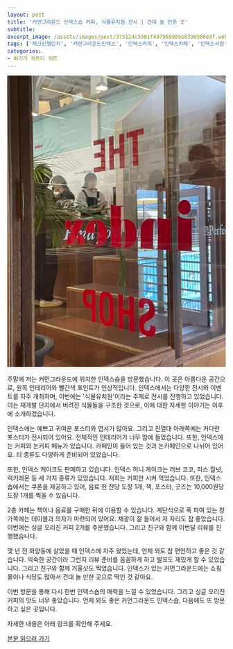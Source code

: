 ```yaml
---
layout: post
title: '커먼그라운드 인덱스숍 커피, 식물유치원 전시 | 건대 놀 만한 곳'
subtitle: 
excerpt_image: /assets/images/post/375124c5301f4979b9985e839d580e3f.webp
tags: ['체크인챌린지', '커먼그라운드인덱스', '인덱스커피', '인덱스카페', '인덱스서점', '인덱스숍', '식물유치원', '건대놀만한곳', '서이추', '서이추환영']
categories: 
- 여기가 히트다 히트
---
```


![메인 이미지](/assets/images/post/375124c5301f4979b9985e839d580e3f.webp)

주말에 저는 커먼그라운드에 위치한 인덱스숍을 방문했습니다. 이 곳은 아름다운 공간으로, 원목 인테리어와 빨간색 포인트가 인상적입니다. 인덱스에서는 다양한 전시와 이벤트를 자주 개최하며, 이번에는 '식물유치원'이라는 주제로 전시를 진행하고 있었습니다. 이는 재개발 단지에서 버려진 식물들을 구조한 것으로, 이에 대한 자세한 이야기는 이후에 소개하겠습니다.

인덱스에는 예쁘고 귀여운 포스터와 엽서가 많아요. 그리고 진열대 아래쪽에는 커다란 포스터가 전시되어 있어요. 전체적인 인테리어가 너무 맘에 들었습니다. 또한, 인덱스에는 커피와 논커피 메뉴가 있습니다. 카페인이 들어 있는 것과 논카페인으로 나뉘어 있어요. 티 종류도 다양하게 준비되어 있었습니다.

또한, 인덱스 케이크도 판매하고 있습니다. 인덱스 허니 케이크는 러브 코코, 피스 월넛, 럭키레몬 등 세 가지 종류가 있었습니다. 저희는 커피만 시켜 먹었습니다. 또한, 인덱스숍에서는 쿠폰을 제공하고 있어, 음료 한 잔당 도장 1개, 책, 포스터, 굿즈는 10,000원당 도장 1개를 찍을 수 있습니다.

2층 카페는 책이나 음료를 구매한 뒤에 이용할 수 있습니다. 계단식으로 푹 파여 있는 창가쪽에는 테이블과 의자가 마련되어 있어요. 채광이 잘 들어서 저 자리도 참 좋았습니다. 이번에는 싱글 오리진 커피 2개를 주문했습니다. 그리고 친구와 함께 이번달 리뷰를 진행했습니다.

몇 년 전 화양동에 살았을 때 인덱스에 자주 왔었는데, 언제 와도 참 편안하고 좋은 것 같습니다. 익숙한 공간이라 그런지 리뷰 준비를 꼼꼼하게 하고 발표도 재밌게 할 수 있었습니다. 그리고 친구와 함께 거울샷도 찍었습니다. 인덱스가 있는 커먼그라운드에는 쇼핑몰이나 식당도 많아서 건대 놀 만한 곳으로 딱인 것 같아요.

이번 방문을 통해 다시 한번 인덱스숍의 매력을 느낄 수 있었습니다. 그리고 싱글 오리진 커피의 맛도 너무 좋았습니다. 언제 와도 좋은 커먼그라운드 인덱스숍, 다음에도 또 방문하고 싶은 곳입니다.

자세한 내용은 아래 링크를 확인해 주세요.

[본문 읽으러 가기](https://m.blog.naver.com/ham_eaten_jellybear/223222534083)
